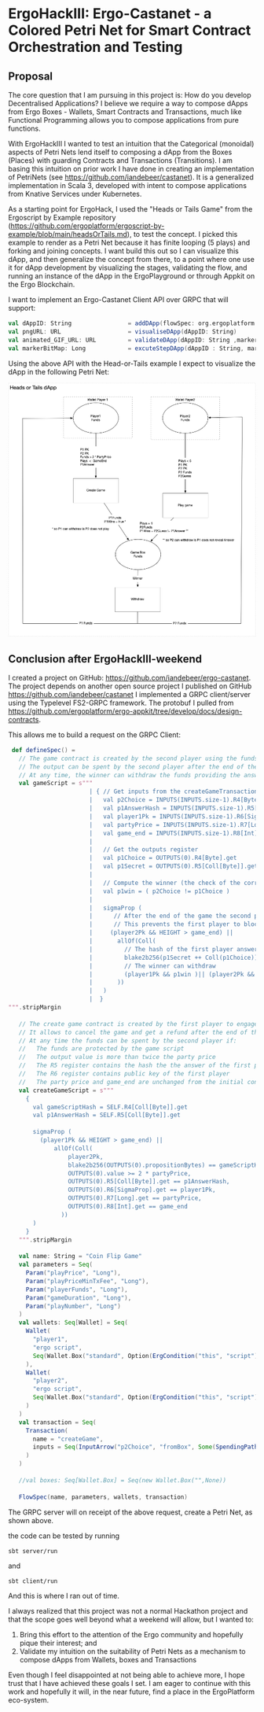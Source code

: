 # ErgoHackIII: Ergo-Castanet - a Colored Petri Net for Smart Contract Orchestration and Testing

## Proposal

The core question that I am pursuing in this project is: How do you develop Decentralised Applications? I believe we require a way to compose dApps from Ergo Boxes - Wallets, Smart Contracts and Transactions, much like Functional Programming allows you to compose applications from pure functions.

With ErgoHackIII I wanted to test an intuition that the Categorical  (monoidal) aspects of Petri Nets lend itself to composing a dApp from the Boxes (Places) with guarding Contracts and  Transactions (Transitions).   I am basing this intuition on prior work I have done in creating an implementation of PetriNets (see https://github.com/iandebeer/castanet). It is a generalized implementation in Scala 3, developed with intent  to compose applications from Knative Services under Kubernetes.

As a starting point for ErgoHack, I used the "Heads or Tails Game" from the Ergoscript by Example repository (https://github.com/ergoplatform/ergoscript-by-example/blob/main/headsOrTails.md), to test the concept. I picked this example to render as a Petri Net because it has finite looping (5 plays) and forking and joining concepts. I want build this out so I can visualize this dApp, and then generalize the concept from there, to a point where one use it for dApp development by visualizing the stages, validating the flow, and running an instance of the dApp in the ErgoPlayground or through Appkit on the Ergo Blockchain.

I want to implement an Ergo-Castanet Client API over GRPC that will support:

```scala
val dAppID: String                = addDApp(flowSpec: org.ergoplatform.flow.spec.flowspec.FlowSpec)
val pngURL: URL                   = visualiseDApp(dAppID: String)
val animated_GIF_URL: URL         = validateDApp(dAppID: String ,markers: Seq(FlowMarkers)
val markerBitMap: Long            = excuteStepDApp(dAppID : String, markerBitMap: Long, transaction:ErgoTransaction)
```

Using the above API with the Head-or-Tails example I expect to visualize the dApp in the following Petri Net:

![Petri Net](Heads-Tails-Net.png)

## Conclusion after ErgoHackIII-weekend

 I created a project on GitHub: https://github.com/iandebeer/ergo-castanet.  The project depends on another open source project I published on GitHub https://github.com/iandebeer/castanet 
 I implemented a GRPC client/server using the Typelevel FS2-GRPC framework. The protobuf I pulled from https://github.com/ergoplatform/ergo-appkit/tree/develop/docs/design-contracts.


 This allows me to build a request on the GRPC Client:

 ```scala
  def defineSpec() =
    // The game contract is created by the second player using the funds from the createGameTransaction
    // The output can be spent by the second player after the end of the game, if the first player fails to provide its secret and answer for the withdrawal
    // At any time, the winner can withdraw the funds providing the answer and the secret of the first player
    val gameScript = s""" 
                        | { // Get inputs from the createGameTransaction, this is the last box in the input list
                        |   val p2Choice = INPUTS(INPUTS.size-1).R4[Byte].get
                        |   val p1AnswerHash = INPUTS(INPUTS.size-1).R5[Coll[Byte]].get
                        |   val player1Pk = INPUTS(INPUTS.size-1).R6[SigmaProp].get
                        |   val partyPrice = INPUTS(INPUTS.size-1).R7[Long].get
                        |   val game_end = INPUTS(INPUTS.size-1).R8[Int].get
                        |   
                        |   // Get the outputs register
                        |   val p1Choice = OUTPUTS(0).R4[Byte].get
                        |   val p1Secret = OUTPUTS(0).R5[Coll[Byte]].get
                        |   
                        |   // Compute the winner (the check of the correctness of the winner answer is done later)
                        |   val p1win = ( p2Choice != p1Choice )
                        |   
                        |   sigmaProp (
                        |      // After the end of the game the second player wins by default
                        |      // This prevents the first player to block to game by not relealing its answer and secret
                        |     (player2Pk && HEIGHT > game_end) || 
                        |       allOf(Coll(
                        |         // The hash of the first player answer must match
                        |         blake2b256(p1Secret ++ Coll(p1Choice)) == p1AnswerHash,
                        |         // The winner can withdraw
                        |         (player1Pk && p1win )|| (player2Pk && ( p1win == false ))
                        |       ))
                        |   )
                        |  }
 """.stripMargin

    // The create game contract is created by the first player to engage the game
    // It allows to cancel the game and get a refund after the end of the game
    // At any time the funds can be spent by the second player if:
    //   The funds are protected by the game script
    //   The output value is more than twice the party price
    //   The R5 register contains the hash the the answer of the first player
    //   The R6 register contains public key of the first player
    //   The party price and game_end are unchanged from the initial contract
    val createGameScript = s""" 
      {
        val gameScriptHash = SELF.R4[Coll[Byte]].get
        val p1AnswerHash = SELF.R5[Coll[Byte]].get

        sigmaProp (
          (player1Pk && HEIGHT > game_end) ||
              allOf(Coll(
                  player2Pk,
                  blake2b256(OUTPUTS(0).propositionBytes) == gameScriptHash,
                  OUTPUTS(0).value >= 2 * partyPrice,
                  OUTPUTS(0).R5[Coll[Byte]].get == p1AnswerHash,
                  OUTPUTS(0).R6[SigmaProp].get == player1Pk,
                  OUTPUTS(0).R7[Long].get == partyPrice,
                  OUTPUTS(0).R8[Int].get == game_end
                ))
        )
      }
    """.stripMargin

    val name: String = "Coin Flip Game"
    val parameters = Seq(
      Param("playPrice", "Long"),
      Param("playPriceMinTxFee", "Long"),
      Param("playerFunds", "Long"),
      Param("gameDuration", "Long"),
      Param("playNumber", "Long")
    )
    val wallets: Seq[Wallet] = Seq(
      Wallet(
        "player1",
        "ergo script",
        Seq(Wallet.Box("standard", Option(ErgCondition("this", "script"))))
      ),
      Wallet(
        "player2",
        "ergo script",
        Seq(Wallet.Box("standard", Option(ErgCondition("this", "script"))))
      )
    )
    val transaction = Seq(
      Transaction(
        name = "createGame",
        inputs = Seq(InputArrow("p2Choice", "fromBox", Some(SpendingPath("action", "Condition"))))
      )
    )

    //val boxes: Seq[Wallet.Box] = Seq(new Wallet.Box("",None))

    FlowSpec(name, parameters, wallets, transaction)

```

The GRPC server will on receipt of the above request, create a Petri Net, as shown above.

the code can be tested by running  
```code
sbt server/run
```

and

```code
sbt client/run
```

And this is where I ran out of time.

I always realized that this project was not a normal Hackathon project and that the scope goes well beyond what a weekend will allow, but I wanted to:

 1. Bring this effort to the attention of the Ergo community and hopefully pique their interest; and
 2. Validate my intuition on the suitability of Petri Nets as a mechanism to compose dApps from Wallets, boxes and Transactions
  
Even though I feel disappointed at not being able to achieve more, I hope trust that I have achieved these goals I set.
I am eager to continue with this work and hopefully it will, in the near future, find a place in the ErgoPlatform eco-system.

